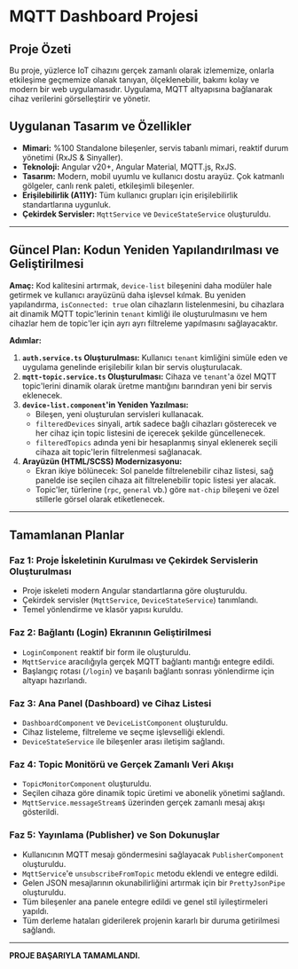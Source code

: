# MQTT Dashboard Projesi

## Proje Özeti

Bu proje, yüzlerce IoT cihazını gerçek zamanlı olarak izlememize, onlarla etkileşime geçmemize olanak tanıyan, ölçeklenebilir, bakımı kolay ve modern bir web uygulamasıdır. Uygulama, MQTT altyapısına bağlanarak cihaz verilerini görselleştirir ve yönetir.

## Uygulanan Tasarım ve Özellikler

*   **Mimari:** %100 Standalone bileşenler, servis tabanlı mimari, reaktif durum yönetimi (RxJS & Sinyaller).
*   **Teknoloji:** Angular v20+, Angular Material, MQTT.js, RxJS.
*   **Tasarım:** Modern, mobil uyumlu ve kullanıcı dostu arayüz. Çok katmanlı gölgeler, canlı renk paleti, etkileşimli bileşenler.
*   **Erişilebilirlik (A11Y):** Tüm kullanıcı grupları için erişilebilirlik standartlarına uygunluk.
*   **Çekirdek Servisler:** `MqttService` ve `DeviceStateService` oluşturuldu.

---

## **Güncel Plan: Kodun Yeniden Yapılandırılması ve Geliştirilmesi**

**Amaç:** Kod kalitesini artırmak, `device-list` bileşenini daha modüler hale getirmek ve kullanıcı arayüzünü daha işlevsel kılmak. Bu yeniden yapılandırma, `isConnected: true` olan cihazların listelenmesini, bu cihazlara ait dinamik MQTT topic'lerinin `tenant` kimliği ile oluşturulmasını ve hem cihazlar hem de topic'ler için ayrı ayrı filtreleme yapılmasını sağlayacaktır.

**Adımlar:**

1.  **`auth.service.ts` Oluşturulması:** Kullanıcı `tenant` kimliğini simüle eden ve uygulama genelinde erişilebilir kılan bir servis oluşturulacak.
2.  **`mqtt-topic.service.ts` Oluşturulması:** Cihaza ve `tenant`'a özel MQTT topic'lerini dinamik olarak üretme mantığını barındıran yeni bir servis eklenecek.
3.  **`device-list.component`'in Yeniden Yazılması:**
    *   Bileşen, yeni oluşturulan servisleri kullanacak.
    *   `filteredDevices` sinyali, artık sadece bağlı cihazları gösterecek ve her cihaz için topic listesini de içerecek şekilde güncellenecek.
    *   `filteredTopics` adında yeni bir hesaplanmış sinyal eklenerek seçili cihaza ait topic'lerin filtrelenmesi sağlanacak.
4.  **Arayüzün (HTML/SCSS) Modernizasyonu:**
    *   Ekran ikiye bölünecek: Sol panelde filtrelenebilir cihaz listesi, sağ panelde ise seçilen cihaza ait filtrelenebilir topic listesi yer alacak.
    *   Topic'ler, türlerine (`rpc`, `general` vb.) göre `mat-chip` bileşeni ve özel stillerle görsel olarak etiketlenecek.

---

## **Tamamlanan Planlar**

### Faz 1: Proje İskeletinin Kurulması ve Çekirdek Servislerin Oluşturulması
*   Proje iskeleti modern Angular standartlarına göre oluşturuldu.
*   Çekirdek servisler (`MqttService`, `DeviceStateService`) tanımlandı.
*   Temel yönlendirme ve klasör yapısı kuruldu.

### Faz 2: Bağlantı (Login) Ekranının Geliştirilmesi
*   `LoginComponent` reaktif bir form ile oluşturuldu.
*   `MqttService` aracılığıyla gerçek MQTT bağlantı mantığı entegre edildi.
*   Başlangıç rotası (`/login`) ve başarılı bağlantı sonrası yönlendirme için altyapı hazırlandı.

### Faz 3: Ana Panel (Dashboard) ve Cihaz Listesi
*   `DashboardComponent` ve `DeviceListComponent` oluşturuldu.
*   Cihaz listeleme, filtreleme ve seçme işlevselliği eklendi.
*   `DeviceStateService` ile bileşenler arası iletişim sağlandı.

### Faz 4: Topic Monitörü ve Gerçek Zamanlı Veri Akışı
*   `TopicMonitorComponent` oluşturuldu.
*   Seçilen cihaza göre dinamik topic üretimi ve abonelik yönetimi sağlandı.
*   `MqttService.messageStream$` üzerinden gerçek zamanlı mesaj akışı gösterildi.

### Faz 5: Yayınlama (Publisher) ve Son Dokunuşlar
*   Kullanıcının MQTT mesajı göndermesini sağlayacak `PublisherComponent` oluşturuldu.
*   `MqttService`'e `unsubscribeFromTopic` metodu eklendi ve entegre edildi.
*   Gelen JSON mesajlarının okunabilirliğini artırmak için bir `PrettyJsonPipe` oluşturuldu.
*   Tüm bileşenler ana panele entegre edildi ve genel stil iyileştirmeleri yapıldı.
*   Tüm derleme hataları giderilerek projenin kararlı bir duruma getirilmesi sağlandı.

---

**PROJE BAŞARIYLA TAMAMLANDI.**
